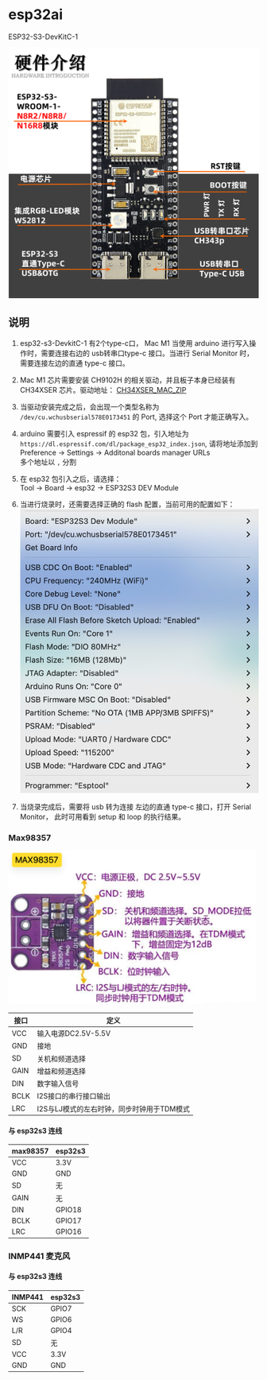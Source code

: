# esp32ai

ESP32-S3-DevKitC-1 

<img src="public/images/esp32-s3-wroom-1.png" width="800" />



## 说明
1. esp32-s3-DevkitC-1 有2个type-c口， Mac M1 当使用 arduino 进行写入操作时，需要连接右边的 usb转串口type-c 接口。当进行 Serial Monitor 时，需要连接左边的直通 type-c 接口。

2. Mac M1 芯片需要安装 CH9102H 的相关驱动，并且板子本身已经装有 CH34XSER 芯片。驱动地址： [CH34XSER_MAC_ZIP](https://www.wch.cn/downloads/CH34XSER_MAC_ZIP.html)

3. 当驱动安装完成之后，会出现一个类型名称为 ```/dev/cu.wchusbserial578E0173451``` 的 Port, 选择这个 Port 才能正确写入。

4. arduino 需要引入 espressif 的 esp32 包，引入地址为 ```https://dl.espressif.com/dl/package_esp32_index.json```, 请将地址添加到 <br >
    Preference -> Settings -> Additonal boards manager URLs <br >
    多个地址以 ```,``` 分割

5. 在 esp32 包引入之后，请选择：<br >
    Tool -> Board -> esp32 -> ESP32S3 DEV Module

6. 当进行烧录时，还需要选择正确的 flash 配置，当前可用的配置如下：<br >
    <img src="public/images/flash-config.png" width="500" />

7. 当烧录完成后，需要将 usb 转为连接 左边的直通 type-c 接口，打开 Serial Monitor， 此时可用看到 setup 和 loop 的执行结果。

### Max98357

<img src="public/images/max98357.png" width="500" />
<br >

|接口|定义|
|--|--|
|VCC|输入电源DC2.5V-5.5V|
|GND|接地|
|SD|关机和频道选择|
|GAIN|增益和频道选择|
|DIN|数字输入信号|
|BCLK|I2S接口的串行接口输出|
|LRC|I2S与LJ模式的左右时钟，同步时钟用于TDM模式|

#### 与 esp32s3 连线
|max98357|esp32s3|
|--|--|
|VCC|3.3V|
|GND|GND|
|SD|无|
|GAIN|无|
|DIN|GPIO18|
|BCLK|GPIO17|
|LRC|GPIO16|


### INMP441 麦克风
#### 与 esp32s3 连线
|INMP441|esp32s3|
|--|--|
|SCK|GPIO7|
|WS|GPIO6|
|L/R|GPIO4|
|SD|无|
|VCC|3.3V|
|GND|GND|
